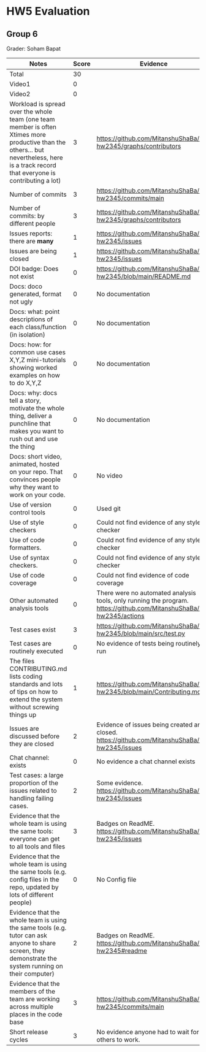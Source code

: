 # HW5 Evaluation  
## Group 6  
Grader: Soham Bapat
  

|Notes|Score|Evidence|
|-----|-----|--------|
|Total|30||
|Video1|0|| 
|Video2|0||
|Workload is spread over the whole team (one team member is often Xtimes more productive than the others... but nevertheless, here is a track record that everyone is contributing a lot)|3|https://github.com/MitanshuShaBa/SE-hw2345/graphs/contributors|
|Number of commits|3|https://github.com/MitanshuShaBa/SE-hw2345/commits/main|
|Number of commits: by different people|3|https://github.com/MitanshuShaBa/SE-hw2345/graphs/contributors|
|Issues reports: there are **many**|1|https://github.com/MitanshuShaBa/SE-hw2345/issues|
|Issues are being closed|1|https://github.com/MitanshuShaBa/SE-hw2345/issues|
|DOI badge: Does not exist|0|https://github.com/MitanshuShaBa/SE-hw2345/blob/main/README.md|
|Docs: doco generated, format not ugly |0|No documentation|
|Docs: what: point descriptions of each class/function (in isolation) |0|No documentation|
|Docs: how: for common use cases X,Y,Z mini-tutorials showing worked examples on how to do X,Y,Z|0|No documentation|
|Docs: why: docs tell a story, motivate the whole thing, deliver a punchline that makes you want to rush out and use the thing|0|No documentation|
|Docs: short video, animated, hosted on your repo. That convinces people why they want to work on your code.|0|No video|
|Use of version control tools|0|Used git|
|Use of style checkers |0|Could not find evidence of any style checker|
|Use of code formatters. |0|Could not find evidence of any style checker|
|Use of syntax checkers. |0|Could not find evidence of any style checker|
|Use of code coverage |0|Could not find evidence of code coverage |
|Other automated analysis tools|0|There were no automated analysis tools, only running the program. https://github.com/MitanshuShaBa/SE-hw2345/actions|
|Test cases exist|3|https://github.com/MitanshuShaBa/SE-hw2345/blob/main/src/test.py|
|Test cases are routinely executed|0|No evidence of tests being routinely run|
|The files CONTRIBUTING.md lists coding standards and lots of tips on how to extend the system without screwing things up|1|https://github.com/MitanshuShaBa/SE-hw2345/blob/main/Contributing.md|
|Issues are discussed before they are closed|2|Evidence of issues being created and closed. https://github.com/MitanshuShaBa/SE-hw2345/issues|
|Chat channel: exists|0|No evidence a chat channel exists|
|Test cases: a large proportion of the issues related to handling failing cases.|2|Some evidence. https://github.com/MitanshuShaBa/SE-hw2345/issues|
|Evidence that the whole team is using the same tools: everyone can get to all tools and files|3|Badges on ReadME. https://github.com/MitanshuShaBa/SE-hw2345/issues|
|Evidence that the whole team is using the same tools (e.g. config files in the repo, updated by lots of different people)|0|No Config file |
|Evidence that the whole team is using the same tools (e.g. tutor can ask anyone to share screen, they demonstrate the system running on their computer)|2|Badges on ReadME. https://github.com/MitanshuShaBa/SE-hw2345#readme|
|Evidence that the members of the team are working across multiple places in the code base|3|https://github.com/MitanshuShaBa/SE-hw2345/commits/main|
|Short release cycles|3|No evidence anyone had to wait for others to work.|
